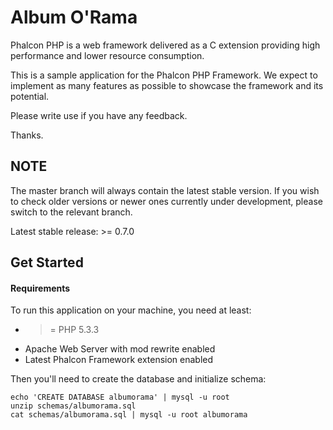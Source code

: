 Album O'Rama
============

Phalcon PHP is a web framework delivered as a C extension providing high
performance and lower resource consumption.

This is a sample application for the Phalcon PHP Framework. We expect to
implement as many features as possible to showcase the framework and its
potential.

Please write use if you have any feedback.

Thanks.

NOTE
----
The master branch will always contain the latest stable version. If you wish
to check older versions or newer ones currently under development, please
switch to the relevant branch.

Latest stable release: >= 0.7.0

Get Started
-----------

#### Requirements

To run this application on your machine, you need at least:

* >= PHP 5.3.3
* Apache Web Server with mod rewrite enabled
* Latest Phalcon Framework extension enabled

Then you'll need to create the database and initialize schema:

    echo 'CREATE DATABASE albumorama' | mysql -u root
    unzip schemas/albumorama.sql
    cat schemas/albumorama.sql | mysql -u root albumorama
